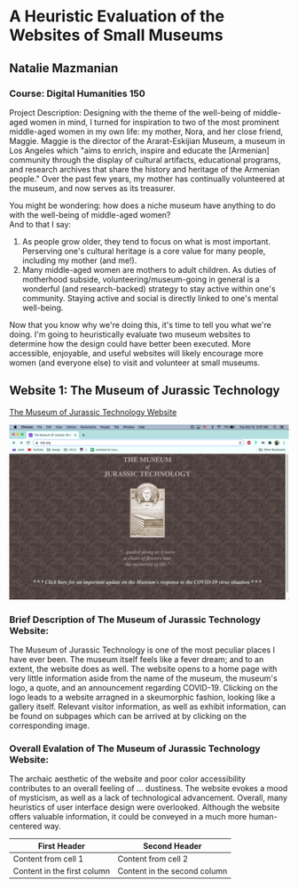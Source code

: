 # A Heuristic Evaluation of the Websites of Small Museums
## Natalie Mazmanian 
### Course: Digital Humanities 150 

Project Description: Designing with the theme of the well-being of middle-aged women in mind, I turned for inspiration to two of the most prominent middle-aged women in my own life: my mother, Nora, and her close friend, Maggie.  Maggie is the director of the Ararat-Eskijian Museum, a museum in Los Angeles which "aims to enrich, inspire and educate the [Armenian] community through the display of cultural artifacts, educational programs, and research archives that  share the history and heritage of the Armenian people."  Over the past few years, my mother has continually volunteered at the museum, and now serves as its treasurer.

You might be wondering: how does a niche museum have anything to do with the well-being of middle-aged women?<br/>
And to that I say:
1. As people grow older, they tend to focus on what is most important. Perserving one's cultural heritage is a core value for many people, including my mother (and me!).
2. Many middle-aged women are mothers to adult children. As duties of motherhood subside, volunteering/museum-going in general is a wonderful (and research-backed) strategy to stay active within one's community. Staying active and social is directly linked to one's mental well-being.

Now that you know why we're doing this, it's time to tell you what we're doing. I'm going to heuristically evaluate two museum websites to determine how the design could have better been executed. More accessible, enjoyable, and useful websites will likely encourage more women (and everyone else) to visit and volunteer at small museums.

## Website 1: The Museum of Jurassic Technology

[The Museum of Jurassic Technology Website](http://mjt.org)

![The Museum of Jurassic Technology Website](MuseumJurassicTechnology.png)

### Brief Description of The Museum of Jurassic Technology Website:  
The Museum of Jurassic Technology is one of the most peculiar places I have ever been. The museum itself feels like a fever dream; and to an extent, the website does as well. The website opens to a home page with very little information aside from the name of the museum, the museum's logo, a quote, and an announcement regarding COVID-19. Clicking on the logo leads to a website arragned in a skeumorphic fashion, looking like a gallery itself.  Relevant visitor information, as well as exhibit information, can be found on subpages which can be arrived at by clicking on the corresponding image.

  

### Overall Evalation of The Museum of Jurassic Technology Website:  
The archaic aesthetic of the website and poor color accessibility contributes to an overall feeling of ... dustiness. The website evokes a mood of mysticism, as well as a lack of technological advancement. Overall, many heuristics of user interface design were overlooked. Although the website offers valuable information, it could be conveyed in a much more human-centered way.


First Header | Second Header
------------ | -------------
Content from cell 1 | Content from cell 2
Content in the first column | Content in the second column
